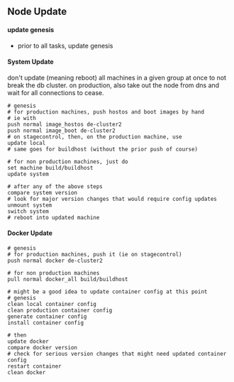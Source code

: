 
## Node Update

#### update genesis

- prior to all tasks, update genesis

#### System Update

don't update (meaning reboot) all machines in a given group at once to not break the db cluster.
on production, also take out the node from dns and wait for all connections to cease.

```
# genesis
# for production machines, push hostos and boot images by hand
# ie with 
push normal image_hostos de-cluster2
push normal image_boot de-cluster2
# on stagecontrol, then, on the production machine, use
update local
# same goes for buildhost (without the prior push of course)

# for non production machines, just do
set machine build/buildhost
update system

# after any of the above steps
compare system version
# look for major version changes that would require config updates
unmount system
switch system
# reboot into updated machine
```

#### Docker Update

```
# genesis
# for production machines, push it (ie on stagecontrol)
push normal docker de-cluster2

# for non production machines
pull normal docker_all build/buildhost

# might be a good idea to update container config at this point
# genesis
clean local container config
clean production container config
generate container config
install container config

# then
update docker
compare docker version
# check for serious version changes that might need updated container config
restart container
clean docker
```


